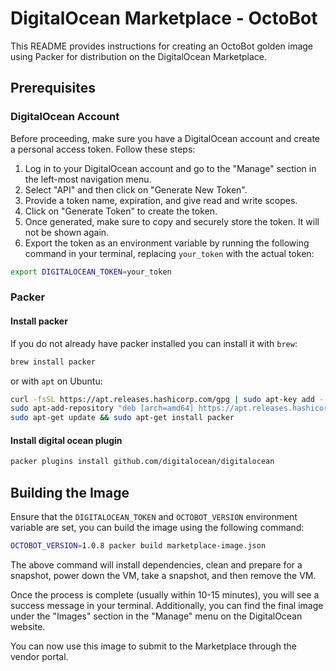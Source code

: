 # DigitalOcean Marketplace - OctoBot

This README provides instructions for creating an OctoBot golden image using Packer for distribution on the DigitalOcean Marketplace.

## Prerequisites

### DigitalOcean Account

Before proceeding, make sure you have a DigitalOcean account and create a personal access token. Follow these steps:

1. Log in to your DigitalOcean account and go to the "Manage" section in the left-most navigation menu.
2. Select "API" and then click on "Generate New Token".
3. Provide a token name, expiration, and give read and write scopes.
4. Click on "Generate Token" to create the token.
5. Once generated, make sure to copy and securely store the token. It will not be shown again.
6. Export the token as an environment variable by running the following command in your terminal, replacing `your_token` with the actual token:

```bash
export DIGITALOCEAN_TOKEN=your_token
```

### Packer
#### Install packer
If you do not already have packer installed you can install it with `brew`:

```bash
brew install packer
```

or with `apt` on Ubuntu:

```bash
curl -fsSL https://apt.releases.hashicorp.com/gpg | sudo apt-key add -
sudo apt-add-repository "deb [arch=amd64] https://apt.releases.hashicorp.com $(lsb_release -cs) main"
sudo apt-get update && sudo apt-get install packer
```

#### Install digital ocean plugin
```bash
packer plugins install github.com/digitalocean/digitalocean
```

## Building the Image

Ensure that the `DIGITALOCEAN_TOKEN` and `OCTOBOT_VERSION` environment variable are set, you can build the image using the following command:

```bash
OCTOBOT_VERSION=1.0.8 packer build marketplace-image.json
```

The above command will install dependencies, clean and prepare for a snapshot, power down the VM, take a snapshot, and then remove the VM.

Once the process is complete (usually within 10-15 minutes), you will see a success message in your terminal. Additionally, you can find the final image under the "Images" section in the "Manage" menu on the DigitalOcean website.

You can now use this image to submit to the Marketplace through the vendor portal.

